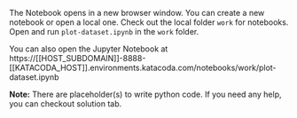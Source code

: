The Notebook opens in a new browser window. You can create a new notebook or open a local one. Check out the local folder `work` for notebooks. Open and run `plot-dataset.ipynb` in the `work` folder.

You can also open the Jupyter Notebook at https://[[HOST_SUBDOMAIN]]-8888-[[KATACODA_HOST]].environments.katacoda.com/notebooks/work/plot-dataset.ipynb

**Note:**
There are placeholder(s) to write python code. If you need any help, you can checkout solution tab.